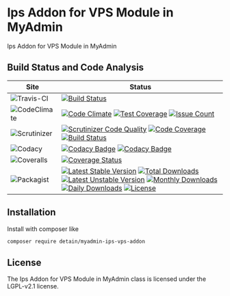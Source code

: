 # Ips Addon for VPS Module in MyAdmin

Ips Addon for VPS Module in MyAdmin

## Build Status and Code Analysis

Site          | Status
--------------|---------------------------
![Travis-CI](http://i.is.cc/storage/GYd75qN.png "Travis-CI")     | [![Build Status](https://travis-ci.org/detain/myadmin-ips-vps-addon.svg?branch=master)](https://travis-ci.org/detain/myadmin-ips-vps-addon)
![CodeClimate](http://i.is.cc/storage/GYlageh.png "CodeClimate")  | [![Code Climate](https://codeclimate.com/github/detain/myadmin-ips-vps-addon/badges/gpa.svg)](https://codeclimate.com/github/detain/myadmin-ips-vps-addon) [![Test Coverage](https://codeclimate.com/github/detain/myadmin-ips-vps-addon/badges/coverage.svg)](https://codeclimate.com/github/detain/myadmin-ips-vps-addon/coverage) [![Issue Count](https://codeclimate.com/github/detain/myadmin-ips-vps-addon/badges/issue_count.svg)](https://codeclimate.com/github/detain/myadmin-ips-vps-addon)
![Scrutinizer](http://i.is.cc/storage/GYeUnux.png "Scrutinizer")   | [![Scrutinizer Code Quality](https://scrutinizer-ci.com/g/myadmin-plugins/myadmin-ips-vps-addon/badges/quality-score.png?b=master)](https://scrutinizer-ci.com/g/myadmin-plugins/myadmin-ips-vps-addon/?branch=master) [![Code Coverage](https://scrutinizer-ci.com/g/myadmin-plugins/myadmin-ips-vps-addon/badges/coverage.png?b=master)](https://scrutinizer-ci.com/g/myadmin-plugins/myadmin-ips-vps-addon/?branch=master) [![Build Status](https://scrutinizer-ci.com/g/myadmin-plugins/myadmin-ips-vps-addon/badges/build.png?b=master)](https://scrutinizer-ci.com/g/myadmin-plugins/myadmin-ips-vps-addon/build-status/master)
![Codacy](http://i.is.cc/storage/GYi66Cx.png "Codacy")        | [![Codacy Badge](https://api.codacy.com/project/badge/Grade/226251fc068f4fd5b4b4ef9a40011d06)](https://www.codacy.com/app/detain/myadmin-ips-vps-addon) [![Codacy Badge](https://api.codacy.com/project/badge/Coverage/25fa74eb74c947bf969602fcfe87e349)](https://www.codacy.com/app/detain/myadmin-ips-vps-addon?utm_source=github.com&utm_medium=referral&utm_content=detain/myadmin-ips-vps-addon&utm_campaign=Badge_Coverage)
![Coveralls](http://i.is.cc/storage/GYjNSim.png "Coveralls")    | [![Coverage Status](https://coveralls.io/repos/github/detain/db_abstraction/badge.svg?branch=master)](https://coveralls.io/github/detain/myadmin-ips-vps-addon?branch=master)
![Packagist](http://i.is.cc/storage/GYacBEX.png "Packagist")     | [![Latest Stable Version](https://poser.pugx.org/detain/myadmin-ips-vps-addon/version)](https://packagist.org/packages/detain/myadmin-ips-vps-addon) [![Total Downloads](https://poser.pugx.org/detain/myadmin-ips-vps-addon/downloads)](https://packagist.org/packages/detain/myadmin-ips-vps-addon) [![Latest Unstable Version](https://poser.pugx.org/detain/myadmin-ips-vps-addon/v/unstable)](//packagist.org/packages/detain/myadmin-ips-vps-addon) [![Monthly Downloads](https://poser.pugx.org/detain/myadmin-ips-vps-addon/d/monthly)](https://packagist.org/packages/detain/myadmin-ips-vps-addon) [![Daily Downloads](https://poser.pugx.org/detain/myadmin-ips-vps-addon/d/daily)](https://packagist.org/packages/detain/myadmin-ips-vps-addon) [![License](https://poser.pugx.org/detain/myadmin-ips-vps-addon/license)](https://packagist.org/packages/detain/myadmin-ips-vps-addon)


## Installation

Install with composer like

```sh
composer require detain/myadmin-ips-vps-addon
```

## License

The Ips Addon for VPS Module in MyAdmin class is licensed under the LGPL-v2.1 license.

